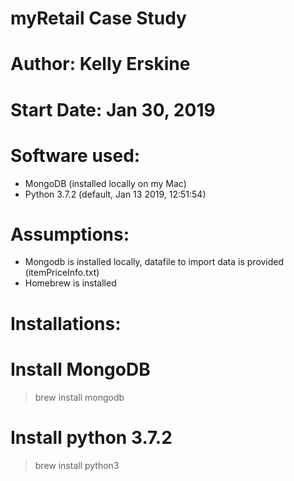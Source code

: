 # myRetail Case Study

# Author:  Kelly Erskine
# Start Date:  Jan 30, 2019


# Software used:
 -  MongoDB (installed locally on my Mac)
 -  Python 3.7.2 (default, Jan 13 2019, 12:51:54)

# Assumptions:
 -  Mongodb is installed locally, datafile to import data is provided (itemPriceInfo.txt)
 -  Homebrew is installed
 
 #  Installations:

  #  Install MongoDB
 >  brew install mongodb
 
  #  Install python 3.7.2
 >  brew install python3
